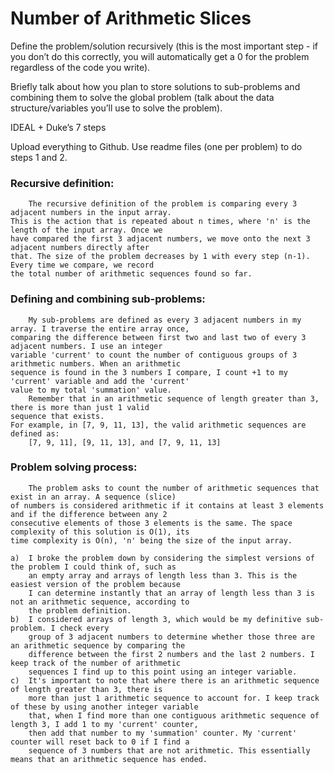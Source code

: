 # Number of Arithmetic Slices

Define the problem/solution recursively (this is the most important step - if you don’t do this correctly, 
you will automatically get a 0 for the problem regardless of the code you write).

Briefly talk about how you plan to store solutions to sub-problems and combining them to solve the global problem 
(talk about the data structure/variables you’ll use to solve the problem).

IDEAL + Duke’s 7 steps

Upload everything to Github. Use readme files (one per problem) to do steps 1 and 2.


### Recursive definition:
		The recursive definition of the problem is comparing every 3 adjacent numbers in the input array.
	This is the action that is repeated about n times, where 'n' is the length of the input array. Once we 
	have compared the first 3 adjacent numbers, we move onto the next 3 adjacent numbers directly after 
	that. The size of the problem decreases by 1 with every step (n-1). Every time we compare, we record 
	the total number of arithmetic sequences found so far.

### Defining and combining sub-problems:
		My sub-problems are defined as every 3 adjacent numbers in my array. I traverse the entire array once,
	comparing the difference between first two and last two of every 3 adjacent numbers. I use an integer
	variable 'current' to count the number of contiguous groups of 3 arithmetic numbers. When an arithmetic
	sequence is found in the 3 numbers I compare, I count +1 to my 'current' variable and add the 'current'
	value to my total 'summation' value. 
		Remember that in an arithmetic sequence of length greater than 3, there is more than just 1 valid
	sequence that exists. 
	For example, in [7, 9, 11, 13], the valid arithmetic sequences are defined as:
		[7, 9, 11], [9, 11, 13], and [7, 9, 11, 13]

### Problem solving process:
		The problem asks to count the number of arithmetic sequences that exist in an array. A sequence (slice) 
	of numbers is considered arithmetic if it contains at least 3 elements and if the difference between any 2 
	consecutive elements of those 3 elements is the same. The space complexity of this solution is O(1), its 
	time complexity	is O(n), 'n' being the size of the input array.
	
	a)  I broke the problem down by considering the simplest versions of the problem I could think of, such as 
		an empty array and arrays of length less than 3. This is the easiest version of the problem because 
		I can determine instantly that an array of length less than 3 is not an arithmetic sequence, according to 
		the problem definition. 
	b)  I considered arrays of length 3, which would be my definitive sub-problem. I check every 
	    group of 3 adjacent numbers to determine whether those three are an arithmetic sequence by comparing the 
	    difference between the first 2 numbers and the last 2 numbers. I keep track of the number of arithmetic 
	    sequences I find up to this point using an integer variable. 
	c)	It's important to note that where there is an arithmetic sequence of length greater than 3, there is 
		more than just 1 arithmetic sequence to account	for. I keep track of these by using another integer variable 
		that, when I find more than one contiguous arithmetic sequence of length 3, I add 1 to my 'current' counter, 
		then add that number to my 'summation' counter. My 'current' counter will reset back to 0 if I find a 
		sequence of 3 numbers that are not arithmetic. This essentially means that an arithmetic sequence has ended.
